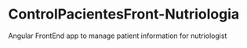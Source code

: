 # ControlPacientesFront-Nutriologia
Angular FrontEnd app to manage patient information for nutriologist
